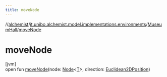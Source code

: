 ```yaml
---
title: moveNode
---
```

//[alchemist](../../../index.html)/[it.unibo.alchemist.model.implementations.environments](../index.html)/[MuseumHall](index.html)/[moveNode](move-node.html)



# moveNode



[jvm]\
open fun [moveNode](move-node.html)(node: [Node](../../it.unibo.alchemist.model.interfaces/-node/index.html)<[T](index.html)>, direction: [Euclidean2DPosition](../../it.unibo.alchemist.model.implementations.positions/-euclidean2-d-position/index.html))





